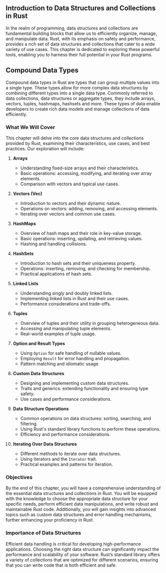 ## Introduction to Data Structures and Collections in Rust

In the realm of programming, data structures and collections are fundamental building blocks that allow us to efficiently organize, manage, and manipulate data. Rust, with its emphasis on safety and performance, provides a rich set of data structures and collections that cater to a wide variety of use cases. This chapter is dedicated to exploring these powerful tools, enabling you to harness their full potential in your Rust programs.

## Compound Data Types

Compound data types in Rust are types that can group multiple values into a single type. These types allow for more complex data structures by combining different types into a single data type. Commonly referred to data collections, data structures or aggregate types, they include arrays, vectors, tuples, hashmaps, hashsets and more. These types of data enable developers to create rich data models and manage collections of data efficiently.

### What We Will Cover

This chapter will delve into the core data structures and collections provided by Rust, examining their characteristics, use cases, and best practices. Our exploration will include:

1. **Arrays**
    - Understanding fixed-size arrays and their characteristics.
    - Basic operations: accessing, modifying, and iterating over array elements.
    - Comparison with vectors and typical use cases.


2. **Vectors (Vec<T>)**
    - Introduction to vectors and their dynamic nature.
    - Operations on vectors: adding, removing, and accessing elements.
    - Iterating over vectors and common use cases.

3. **HashMaps**
    - Overview of hash maps and their role in key-value storage.
    - Basic operations: inserting, updating, and retrieving values.
    - Hashing and handling collisions.

4. **HashSets**
    - Introduction to hash sets and their uniqueness property.
    - Operations: inserting, removing, and checking for membership.
    - Practical applications of hash sets.

5. **Linked Lists**
    - Understanding singly and doubly linked lists.
    - Implementing linked lists in Rust and their use cases.
    - Performance considerations and trade-offs.

6. **Tuples**
    - Overview of tuples and their utility in grouping heterogeneous data.
    - Accessing and manipulating tuple elements.
    - Real-world examples of tuple usage.

7. **Option and Result Types**
    - Using `Option` for safe handling of nullable values.
    - Employing `Result` for error handling and propagation.
    - Pattern matching and idiomatic usage.

8. **Custom Data Structures**
    - Designing and implementing custom data structures.
    - Traits and generics: extending functionality and ensuring type safety.
    - Use cases and performance considerations.

9. **Data Structure Operations**
    - Common operations on data structures: sorting, searching, and filtering.
    - Using Rust's standard library functions to perform these operations.
    - Efficiency and performance considerations.

10. **Iterating Over Data Structures**
    - Different methods to iterate over data structures.
    - Using iterators and the `Iterator` trait.
    - Practical examples and patterns for iteration.

### Objectives

By the end of this chapter, you will have a comprehensive understanding of the essential data structures and collections in Rust. You will be equipped with the knowledge to choose the appropriate data structure for your specific needs, perform efficient data manipulations, and write robust and maintainable Rust code. Additionally, you will gain insights into advanced topics such as custom data structures and error handling mechanisms, further enhancing your proficiency in Rust.

### Importance of Data Structures

Efficient data handling is critical for developing high-performance applications. Choosing the right data structure can significantly impact the performance and scalability of your software. Rust’s standard library offers a variety of collections that are optimized for different scenarios, ensuring that you can write code that is both efficient and safe.

